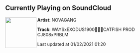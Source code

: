 ## Currently Playing on SoundCloud

[<img align="left" width="100" src="https://i1.sndcdn.com/artworks-IPWjln1nLcpZ631H-zWQ6SA-t50x50.jpg">](https://soundcloud.com/novaganghellsing/catfish)

**Artist**: NOVAGANG 

**Track**: WAYSxEXODUS1900🎣🎣🎣CATFISH PROD CJ808xPRBLM

Last updated at 01/02/2021 01:20
